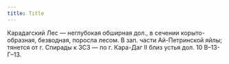 ```yaml
---
title: Title
---
```


Карадагский Лес — неглубокая обширная дол., в сечении корыто-образная,
безводная, поросла лесом. В зап. части Ай-Петринской яйлы; тянется от г. Спирады
к ЗСЗ — по г. Кара-Даг II близ устья дол. 10 В–13-Г–13.
